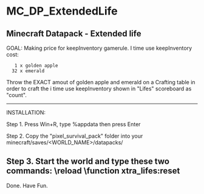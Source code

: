 # MC_DP_ExtendedLife
Minecraft Datapack - Extended life
----------------------------------------------------
GOAL:
  Making price for keepInventory gamerule.
  I time use keepInventory cost: 
  
       1 x golden apple
      32 x emerald
      
  Throw the EXACT amout of golden apple and emerald 
  on a Crafting table in order to craft the i time use keepInventory
  shown in "Lifes" scoreboard as "count".

----------------------------------------------------
INSTALLATION:

  Step 1.
    Press Win+R, type %appdata then press Enter

  Step 2.
    Copy the "pixel_survival_pack" folder into your 
    minecraft/saves/<WORLD_NAME>/datapacks/

  Step 3.
    Start the world and type these two commands:
    \reload
    \function xtra_lifes:reset
----------------------------------------------------
Done.
Have Fun.
